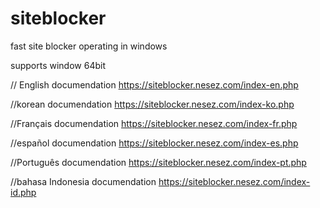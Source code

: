 # siteblocker
fast site blocker operating in windows

supports
window 64bit

// English documendation
https://siteblocker.nesez.com/index-en.php

//korean documendation
https://siteblocker.nesez.com/index-ko.php

//Français documendation
https://siteblocker.nesez.com/index-fr.php

//español documendation
https://siteblocker.nesez.com/index-es.php

//Português documendation
https://siteblocker.nesez.com/index-pt.php

//bahasa Indonesia documendation
https://siteblocker.nesez.com/index-id.php
